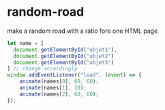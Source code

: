 # random-road
make a random road with a ratio fore one HTML page

```javascript
let name = [
  document.getElementById("objet1"),
  document.getElementById("objet2")
  document.getElementById("objet3")
] // change accordingly  : 
window.addEventListener("load", (event) => {
    animate(names[0], 60, 60);
    animate(names[1], 30);
    animate(names[2], 60, 60);
});
```
